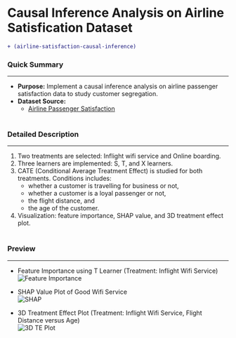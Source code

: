 # Causal Inference Analysis on Airline Satisfication Dataset
````diff 
+ (airline-satisfaction-causal-inference)
````
### Quick Summary
***
- **Purpose:** Implement a causal inference analysis on airline passenger satisfaction data to study customer segregation.
- **Dataset Source:**
  - [Airline Passenger Satisfaction](https://www.kaggle.com/datasets/teejmahal20/airline-passenger-satisfaction)
<br><br>

### Detailed Description
***
1. Two treatments are selected: Inflight wifi service and Online boarding.
2. Three learners are implemented: S, T, and X learners.
3. CATE (Conditional Average Treatment Effect) is studied for both treatments. Conditions includes: 
    - whether a customer is travelling for business or not, 
    - whether a customer is a loyal passenger or not, 
    - the flight distance, and 
    - the age of the customer.
4. Visualization: feature importance, SHAP value, and 3D treatment effect plot.
<br><br>

### Preview
***
- Feature Importance using T Learner (Treatment: Inflight Wifi Service)<br>
![Feature Importance](https://user-images.githubusercontent.com/111717563/236928629-fefbc720-d984-4636-b2a5-149695fb9159.png)

- SHAP Value Plot of Good Wifi Service<br>
![SHAP](https://user-images.githubusercontent.com/111717563/236928802-efd82ba8-850b-4412-b83b-48e053ff8e65.png)

- 3D Treatment Effect Plot (Treatment: Inflight Wifi Service, Flight Distance versus Age)<br>
![3D TE Plot](https://user-images.githubusercontent.com/111717563/236931785-b8eea3e6-5efb-485b-9a7a-37b4014a3fa4.png)
